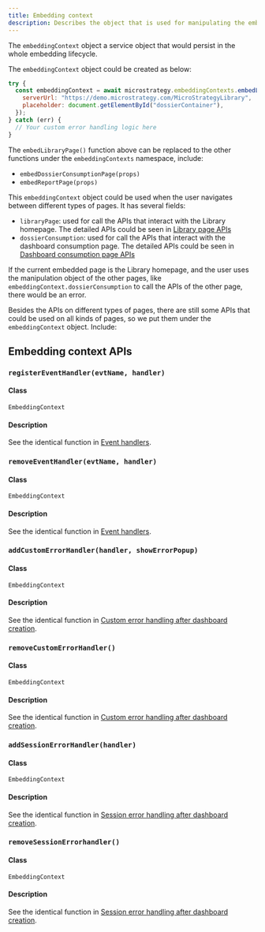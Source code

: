 ```yaml
---
title: Embedding context
description: Describes the object that is used for manipulating the embeded pages in the whole embedding lifecycle.
---
```


The `embeddingContext` object a service object that would persist in the whole embedding lifecycle.

The `embeddingContext` object could be created as below:

```js
try {
  const embeddingContext = await microstrategy.embeddingContexts.embedLibraryPage({
    serverUrl: "https://demo.microstrategy.com/MicroStrategyLibrary",
    placeholder: document.getElementById("dossierContainer"),
  });
} catch (err) {
  // Your custom error handling logic here
}
```

The `embedLibraryPage()` function above can be replaced to the other functions under the `embeddingContexts` namespace, include:

- `embedDossierConsumptionPage(props)`
- `embedReportPage(props)`

This `embeddingContext` object could be used when the user navigates between different types of pages. It has several fields:

- `libraryPage`: used for call the APIs that interact with the Library homepage. The detailed APIs could be seen in [Library page APIs](./library-page-apis.md)
- `dossierConsumption`: used for call the APIs that interact with the dashboard consumption page. The detailed APIs could be seen in [Dashboard consumption page APIs](./dossier-consumption-page-apis.md)

If the current embedded page is the Library homepage, and the user uses the manipulation object of the other pages, like `embeddingContext.dossierConsumption` to call the APIs of the other page, there would be an error.

Besides the APIs on different types of pages, there are still some APIs that could be used on all kinds of pages, so we put them under the `embeddingContext` object. Include:

## Embedding context APIs

### `registerEventHandler(evtName, handler)`

#### Class

`EmbeddingContext`

#### Description

See the identical function in [Event handlers](../add-functionality/add-event#registereventhandlerevtname-handler).

### `removeEventHandler(evtName, handler)`

#### Class

`EmbeddingContext`

#### Description

See the identical function in [Event handlers](../add-functionality/add-event#removeeventhandlerevtname-handler).

### `addCustomErrorHandler(handler, showErrorPopup)`

#### Class

`EmbeddingContext`

#### Description

See the identical function in [Custom error handling after dashboard creation](../add-functionality/error-handling#custom-error-handling-after-dossier-creation).

### `removeCustomErrorHandler()`

#### Class

`EmbeddingContext`

#### Description

See the identical function in [Custom error handling after dashboard creation](../add-functionality/error-handling#custom-error-handling-after-dossier-creation).

### `addSessionErrorHandler(handler)`

#### Class

`EmbeddingContext`

#### Description

See the identical function in [Session error handling after dashboard creation](../add-functionality/error-handling#session-error-handling-after-dossier-creation).

### `removeSessionErrorhandler()`

#### Class

`EmbeddingContext`

#### Description

See the identical function in [Session error handling after dashboard creation](../add-functionality/error-handling#session-error-handling-after-dossier-creation).

